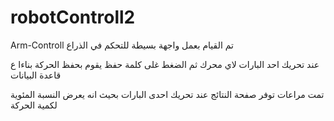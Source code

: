 # robotControll2
 Arm-Controll
تم القيام بعمل واجهة بسيطة للتحكم في الذراع 

عند تحريك احد البارات لاي محرك ثم الضغط غلى كلمة حفظ يقوم بحفظ الحركة بناءا ع قاعدة البيانات 

تمت مراعات توفر صفحة النتائج عند تحريك احدى البارات بحيث انه يعرض النسبة المئوية لكمية الحركة
